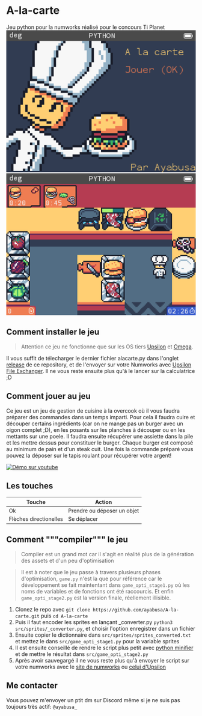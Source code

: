 # A-la-carte
Jeu python pour la numworks réalisé pour le concours Ti Planet
![menu screenshot](assets/screenshot1.png)![ingame screenshot](assets/screenshot2.png)

## Comment installer le jeu
> Attention ce jeu ne fonctionne que sur les OS tiers [Upsilon](https://getupsilon.web.app/) et [Omega](https://getomega.dev/).

Il vous suffit de télecharger le dernier fichier alacarte.py dans l'onglet [release](https://github.com/ayabusa/A-la-carte/releases) de ce repository, et de l'envoyer sur votre Numworks avec [Upsilon File Exchanger](https://yaya-cout.github.io/Numworks-connector/#/). Il ne vous reste ensuite plus qu'à le lancer sur la calculatrice ;D

## Comment jouer au jeu
Ce jeu est un jeu de gestion de cuisine à la overcook où il vous faudra préparer des commandes dans un temps imparti. Pour cela il faudra cuire et découper certains ingrédients (car on ne mange pas un burger avec un oigon complet ;D), en les posants sur les planches à découper ou en les mettants sur une poele. Il faudra ensuite récupérer une assiette dans la pile et les mettre dessus pour constituer le burger. Chaque burger est composé au minimum de pain et d'un steak cuit. Une fois la commande préparé vous pouvez la déposer sur le tapis roulant pour récupérer votre argent!

[![Démo sur youtube](https://img.youtube.com/vi/IMd0z1KvU6g/0.jpg)](https://youtu.be/IMd0z1KvU6g)

## Les touches
Touche | Action
--- | ---
Ok | Prendre ou déposer un objet
Flèches directionelles | Se déplacer

## Comment """compiler""" le jeu
> Compiler est un grand mot car il s'agit en réalité plus de la génération des assets et d'un peu d'optimisation

> Il est à noter que le jeu passe à travers plusieurs phases d'optimisation, `game.py` n'est la que pour référence car le développement se fait maintentant dans `game_opti_stage1.py` où les noms de variables et de fonctions ont été raccourcis. Et enfin `game_opti_stage2.py` est la version finale, réellement illisible.
1. Clonez le repo avec `git clone https://github.com/ayabusa/A-la-carte.git` puis `cd A-la-carte`
2. Puis il faut encoder les sprites en lançant _converter.py ```python3 src/sprites/_converter.py```, et choisir l'option enregistrer dans un fichier
3. Ensuite copier le dictionnaire dans `src/sprites/sprites_converted.txt` et mettez le dans `src/game_opti_stage1.py` pour la variable sprites
4. Il est ensuite conseillé de rendre le script plus petit avec [python minifier](https://python-minifier.com/) et de mettre le résultat dans `src/game_opti_stage2.py`
5. Après avoir sauvegargé il ne vous reste plus qu'à envoyer le script sur votre numworks avec le [site de numworks](https://my.numworks.com/python) ou [celui d'Upsilon](https://yaya-cout.github.io/Numworks-connector)

## Me contacter
Vous pouvez m'envoyer un ptit dm sur Discord même si je ne suis pas toujours très actif: `@ayabusa_`
